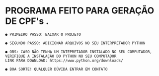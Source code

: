 # PROGRAMA FEITO PARA GERAÇÃO DE CPF's .
	● PRIMEIRO PASSO: BAIXAR O PROJETO

	● SEGUNDO PASSO: ADICIONAR ARQUIVOS NO SEU INTERPRETADOR PYTHON

	● OBS: CASO NÃO TENHA UM INTEPRETADOR INSTALADO NO SEU COMPUTADOR, VERIFIQUE A INSTALAÇÃO DO PYTHON NO SEU COMPUTADOR
	LINK PARA DOWNLOAD: https://www.python.org/downloads/ 

	● BOA SORTE! QUALQUER DÚVIDA ENTRAR EM CONTATO

